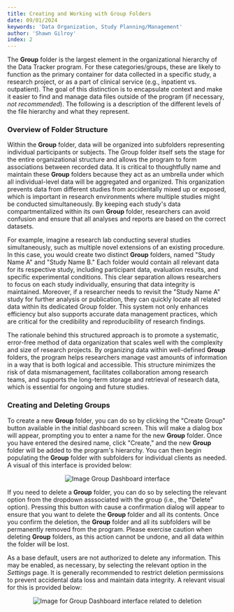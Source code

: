 ```yaml
---
title: Creating and Working with Group Folders
date: 09/01/2024
keywords: 'Data Organization, Study Planning/Management'
author: 'Shawn Gilroy'
index: 2
---
```


The **Group** folder is the largest element in the organizational hierarchy of the Data Tracker program. For these categories/groups, these are likely to function as the primary container for data collected in a specific study, a research project, or as a part of clinical service (e.g., inpatient vs. outpatient). The goal of this distinction is to encapsulate context and make it easier to find and manage data files outside of the program (if necessary, _not recommended_). The following is a description of the different levels of the file hierarchy and what they represent.

### Overview of Folder Structure

Within the **Group** folder, data will be organized into subfolders representing individual participants or subjects. The Group folder itself sets the stage for the entire organizational structure and allows the program to form associations between recorded data. It is critical to thoughtfully name and maintain these **Group** folders because they act as an umbrella under which all individual-level data will be aggregated and organized. This organization prevents data from different studies from accidentally mixed up or exposed, which is important in research environments where multiple studies might be conducted simultaneously. By keeping each study's data compartmentalized within its own **Group** folder, researchers can avoid confusion and ensure that all analyses and reports are based on the correct datasets.

For example, imagine a research lab conducting several studies simultaneously, such as multiple novel extensions of an existing procedure. In this case, you would create two distinct **Group** folders, named "Study Name A" and "Study Name B." Each folder would contain all relevant data for its respective study, including participant data, evaluation results, and specific experimental conditions. This clear separation allows researchers to focus on each study individually, ensuring that data integrity is maintained. Moreover, if a researcher needs to revisit the "Study Name A" study for further analysis or publication, they can quickly locate all related data within its dedicated Group folder. This system not only enhances efficiency but also supports accurate data management practices, which are critical for the credibility and reproducibility of research findings.

The rationale behind this structured approach is to promote a systematic, error-free method of data organization that scales well with the complexity and size of research projects. By organizing data within well-defined **Group** folders, the program helps researchers manage vast amounts of information in a way that is both logical and accessible. This structure minimizes the risk of data mismanagement, facilitates collaboration among research teams, and supports the long-term storage and retrieval of research data, which is essential for ongoing and future studies.

### Creating and Deleting Groups

To create a new **Group** folder, you can do so by clicking the "Create Group" button available in the initial dashboard screen. This will make a dialog box will appear, prompting you to enter a name for the new **Group** folder. Once you have entered the desired name, click "Create," and the new **Group** folder will be added to the program's hierarchy. You can then begin populating the **Group** folder with subfolders for individual clients as needed. A visual of this interface is provided below:

<div align="center" width="100%">
    <img src="/docs/folder_preview_groups.png" alt="Image Group Dashboard interface"/>
</div>

If you need to delete a **Group** folder, you can do so by selecting the relevant option from the dropdown asssociated with the group (i.e., the "Delete" option). Pressing this button with cause a confirmation dialog will appear to ensure that you want to delete the **Group** folder and all its contents. Once you confirm the deletion, the **Group** folder and all its subfolders will be permanently removed from the program. Please exercise caution when deleting **Group** folders, as this action cannot be undone, and all data within the folder will be lost.

As a base default, users are not authorized to delete any information. This may be enabled, as necessary, by selecting the relevant option in the _Settings_ page. It is generally recommended to restrict deletion permissions to prevent accidental data loss and maintain data integrity. A relevant visual for this is provided below:

<div align="center" width="100%">
    <img src="/docs/folder_preview_groups_delete.png" alt="Image for Group Dashboard interface related to deletion"/>
</div>

